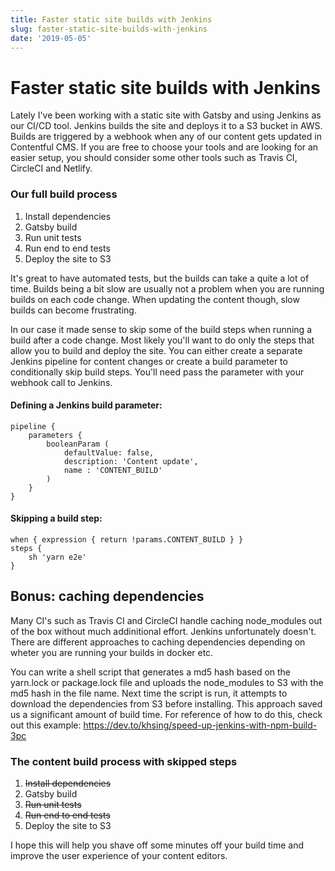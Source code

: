 ```yaml
---
title: Faster static site builds with Jenkins
slug: faster-static-site-builds-with-jenkins
date: '2019-05-05'
---
```


# Faster static site builds with Jenkins

Lately I've been working with a static site with Gatsby and using Jenkins as our CI/CD tool. Jenkins builds the site and deploys it to a S3 bucket in AWS. Builds are triggered by a webhook when any of our content gets updated in Contentful CMS. If you are free to choose your tools and are looking for an easier setup, you should consider some other tools such as Travis CI, CircleCI and Netlify.

### Our full build process

1. Install dependencies
2. Gatsby build
3. Run unit tests
4. Run end to end tests
5. Deploy the site to S3

It's great to have automated tests, but the builds can take a quite a lot of time. Builds being a bit slow are usually not a problem when you are running builds on each code change. When updating the content though, slow builds can become frustrating.

In our case it made sense to skip some of the build steps when running a build after a code change. Most likely you'll want to do only the steps that allow you to build and deploy the site. You can either create a separate Jenkins pipeline for content changes or create a build parameter to conditionally skip build steps. You'll need pass the parameter with your webhook call to Jenkins.

#### Defining a Jenkins build parameter:

```
pipeline {
    parameters {
        booleanParam (
            defaultValue: false,
            description: 'Content update',
            name : 'CONTENT_BUILD'
        )
    }
}
```

#### Skipping a build step:

```
when { expression { return !params.CONTENT_BUILD } }
steps {
    sh 'yarn e2e'
}
```

## Bonus: caching dependencies

Many CI's such as Travis CI and CircleCI handle caching node_modules out of the box without much addinitional effort. Jenkins unfortunately doesn't. There are different approaches to caching dependencies depending on wheter you are running your builds in docker etc.

You can write a shell script that generates a md5 hash based on the yarn.lock or package.lock file and uploads the node_modules to S3 with the md5 hash in the file name. Next time the script is run, it attempts to download the dependencies from S3 before installing. This approach saved us a significant amount of build time. For reference of how to do this, check out this example: https://dev.to/khsing/speed-up-jenkins-with-npm-build-3pc

### The content build process with skipped steps

1. ~~Install dependencies~~
2. Gatsby build
3. ~~Run unit tests~~
4. ~~Run end to end tests~~
5. Deploy the site to S3

I hope this will help you shave off some minutes off your build time and improve the user experience of your content editors.
